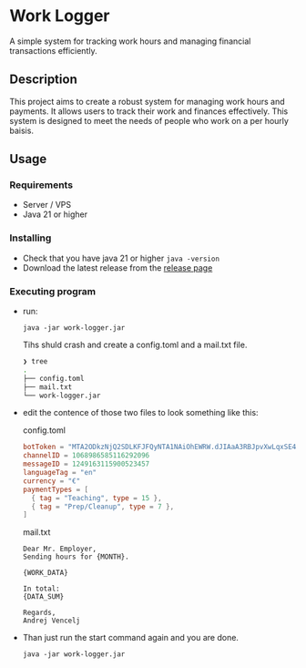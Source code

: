 # Work Logger

A simple system for tracking work hours and managing financial transactions efficiently.

## Description

This project aims to create a robust system for managing work hours and payments.
It allows users to track their work and finances effectively. This system is designed
to meet the needs of people who work on a per hourly baisis.

## Usage

### Requirements

* Server / VPS
* Java 21 or higher

### Installing

* Check that you have java 21 or higher `java -version`
* Download the latest release from the [release page](https://github.com/andrejfox/work-logger/releases)

### Executing program

* run:
  ```
  java -jar work-logger.jar
  ```
  Tihs shuld crash and create a config.toml and a mail.txt file.
  ```sh
  ❯ tree
  .
  ├── config.toml
  ├── mail.txt
  └── work-logger.jar
  ```

* edit the contence of those two files to look something like this:<br>

  config.toml
  ```toml
  botToken = "MTA2ODkzNjQ2SDLKFJFQyNTA1NAiOhEWRW.dJIAaA3RBJpvXwLqxSE4AFDFSD23423UqJ4hR2u"
  channelID = 1068986585116292096
  messageID = 1249163115900523457
  languageTag = "en"
  currency = "€"
  paymentTypes = [
    { tag = "Teaching", type = 15 },
    { tag = "Prep/Cleanup", type = 7 },
  ]
  ```
  mail.txt
  ```
  Dear Mr. Employer,
  Sending hours for {MONTH}.

  {WORK_DATA}

  In total:
  {DATA_SUM}

  Regards,
  Andrej Vencelj
  ```
* Than just run the start command again and you are done.
  ```
  java -jar work-logger.jar
  ```
